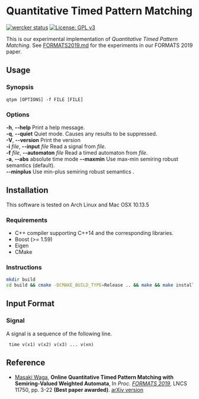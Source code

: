Quantitative Timed Pattern Matching
===================================

[![wercker status](https://app.wercker.com/status/f1121fad1e4e172db519adf0da6d07f4/s/master "wercker status")](https://app.wercker.com/project/byKey/f1121fad1e4e172db519adf0da6d07f4)
[![License: GPL v3](https://img.shields.io/badge/License-GPLv3-blue.svg)](./LICENSE)

This is our experimental implementation of *Quantitative Timed Pattern Matching*.
See [FORMATS2019.md](./experiments/FORMATS2019.md) for the experiments in our FORMATS 2019 paper.

Usage
-----

### Synopsis

    qtpm [OPTIONS] -f FILE [FILE]

### Options

**-h**, **--help** Print a help message. <br />
**-q**, **--quiet** Quiet mode. Causes any results to be suppressed. <br />
**-V**, **--version** Print the version <br />
**-i** *file*, **--input** *file* Read a signal from *file*. <br />
**-f** *file*, **--automaton** *file* Read a timed automaton from *file*. <br />
**-a**, **--abs** absolute time mode
**--maxmin**  Use max-min semiring robust semantics (default). <br />
**--minplus**  Use min-plus semiring robust semantics . <br />

Installation
------------

This software is tested on Arch Linux and Mac OSX 10.13.5

### Requirements

* C++ compiler supporting C++14 and the corresponding libraries.
* Boost (>= 1.59)
* Eigen
* CMake

### Instructions

```sh
mkdir build
cd build && cmake -DCMAKE_BUILD_TYPE=Release .. && make && make install
```

Input Format
------------

### Signal

A signal is a sequence of the following line.

     time v(x1) v(x2) v(x3) ... v(xn)

Reference
---------

- [Masaki Waga](http://group-mmm.org/~mwaga/), **Online Quantitative Timed Pattern Matching with Semiring-Valued Weighted Automata**, In *Proc. [FORMATS 2019](https://lipn.univ-paris13.fr/formats2019/)*, LNCS 11750, pp. 3-22 **(Best paper awarded)**. [arXiv version](https://arxiv.org/abs/1906.12133)
